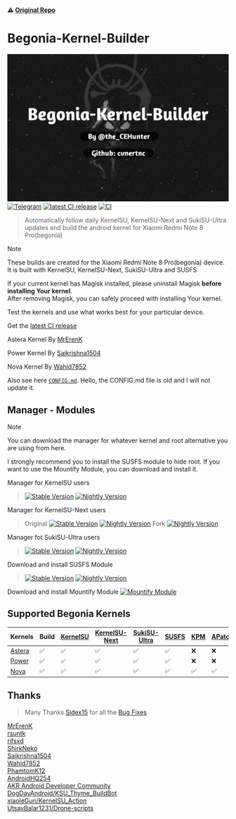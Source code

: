 #### ⚠️ [Original Repo](https://github.com/PhamtomK12/Android-Kernel-Builder)
# Begonia-Kernel-Builder
![Artifacts](./.assets/aboutphoto.jpg)
[![Telegram](https://img.shields.io/badge/Follow-Telegram-blue.svg?logo=telegram)](https://t.me/cvnertnc)
[![latest CI release](https://img.shields.io/github/v/release/cvnertnc/Begonia-Kernel-Builder?label=Release&logo=github)](https://github.com/cvnertnc/Begonia-Kernel-Builder/releases/latest)
[![CI](https://github.com/cvnertnc/Begonia-Kernel-Builder/actions/workflows/ci.yml/badge.svg)](https://github.com/cvnertnc/Begonia-Kernel-Builder/actions/workflows/ci.yml)

> Automatically follow daily KernelSU, KernelSU-Next and SukiSU-Ultra updates and build the android kernel for Xiaomi Redmi Note 8 Pro(begonia)

> [!NOTE]
> These builds are created for the Xiaomi Redmi Note 8 Pro(begonia) device. It is built with KernelSU, KernelSU-Next, SukiSU-Ultra and SUSFS
>
> If your current kernel has Magisk installed, please uninstall Magisk **before installing Your kernel**.  
> After removing Magisk, you can safely proceed with installing Your kernel.
>
> Test the kernels and use what works best for your particular device.
>

Get the [latest CI release](https://github.com/cvnertnc/Begonia-Kernel-Builder/releases/latest)

Astera Kernel By [MrErenK](https://github.com/MrErenK)

Power Kernel By [Saikrishna1504](https://github.com/Saikrishna1504/kernel_xiaomi_mt6785)

Nova Kernel By [Wahid7852](https://github.com/Wahid7852)

Also see here [`CONFIG.md`](./CONFIG.md). Hello, the CONFIG.md file is old and I will not update it.

## Manager - Modules
> [!NOTE]
> You can download the manager for whatever kernel and root alternative you are using from here.
>
> I strongly recommend you to install the SUSFS module to hide root. If you want to use the Mountify Module, you can download and install it.
>

Manager for KernelSU users
> [![Stable Version](https://img.shields.io/github/v/release/rsuntk/KernelSU?label=Release&logo=github)](https://github.com/rsuntk/KernelSU/releases/latest) [![Nightly Version](https://img.shields.io/badge/Nightly%20Release-gray?logo=hackthebox&logoColor=fff)](https://nightly.link/rsuntk/KernelSU/workflows/build-manager/main/manager)

Manager for KernelSU-Next users
> Original [![Stable Version](https://img.shields.io/github/v/release/KernelSU-Next/KernelSU-Next?label=Release&logo=github)](https://github.com/KernelSU-Next/KernelSU-Next/releases/latest) [![Nightly Version](https://img.shields.io/badge/Nightly%20Release-gray?logo=hackthebox&logoColor=fff)](https://nightly.link/KernelSU-Next/KernelSU-Next/workflows/build-manager-ci/next/Manager)
> Fork [![Nightly Version](https://img.shields.io/badge/Nightly%20Release-gray?logo=hackthebox&logoColor=fff)](https://github.com/TheWildJames/KernelSU-Next/actions)

Manager fot SukiSU-Ultra users
> [![Stable Version](https://img.shields.io/github/v/release/SukiSU-Ultra/SukiSU-Ultra?label=Release&logo=github)](https://github.com/SukiSU-Ultra/SukiSU-Ultra/releases/latest) [![Nightly Version](https://img.shields.io/badge/Nightly%20Release-gray?logo=hackthebox&logoColor=fff)](https://nightly.link/SukiSU-Ultra/SukiSU-Ultra/workflows/build-manager/main/manager)

Download and install SUSFS Module
> [![Stable Version](https://img.shields.io/github/v/release/sidex15/susfs4ksu-module?label=Release&logo=github)](https://github.com/sidex15/susfs4ksu-module/releases/latest) [![Nightly Version](https://img.shields.io/badge/Nightly%20Release-gray?logo=hackthebox&logoColor=fff)](https://nightly.link/sidex15/susfs4ksu-module/workflows/build/v1.5.2+)

Download and install Mountify Module [![Mountify Module](https://img.shields.io/github/v/release/backslashxx/mountify?label=Release&logo=github)](https://github.com/backslashxx/mountify/releases/latest)

## Supported Begonia Kernels      
| Kernels | Build | [KernelSU](https://github.com/rsuntk/KernelSU) | [KernelSU-Next](https://github.com/KernelSU-Next/KernelSU-Next) | [SukiSU-Ultra](https://github.com/SukiSU-Ultra/SukiSU-Ultra) | [SUSFS](https://gitlab.com/simonpunk/susfs4ksu) | [KPM](https://github.com/SukiSU-Ultra/SukiSU_KernelPatch_patch) | [APatch](https://github.com/bmax121/APatch) |      
|---------|-------|----------|--------------|------------------------|-------|-------|--------|    
| [Astera](https://github.com/xiaomi-begonia-dev/android_kernel_xiaomi_mt6785) | ✅ | ✅ | ✅ | ✅ | ✅ | ❌ | ❌ |    
| [Power](https://github.com/Saikrishna1504/kernel_xiaomi_mt6785) | ✅ | ✅ | ✅ | ✅ | ✅ | ❌ | ❌ |    
| [Nova](https://github.com/Nova-Kernels/kernel_xiaomi_mt6785) | ✅ | ✅ | ✅ | ✅ | ✅ | ✅ | ✅ |

## Thanks
  
> Many Thanks [Sidex15](https://github.com/sidex15) for all the [Bug Fixes](https://github.com/cvnertnc/Begonia-Kernel-Builder/commit/a6aad58fa292b0fab54199ab4f982c286b35cb6d)

[MrErenK](https://github.com/MrErenK)  
[rsuntk](https://github.com/rsuntk)  
[rifsxd](https://github.com/rifsxd)  
[ShirkNeko](https://github.com/ShirkNeko)  
[Saikrishna1504](https://github.com/Saikrishna1504)  
[Wahid7852](https://github.com/Wahid7852)  
[PhamtomK12](https://github.com/PhamtomK12)  
[AndroidHQ254](https://github.com/AndroidHQ254)  
[AKR Android Developer Community](https://www.akr-developers.com/)  
[DogDayAndroid/KSU_Thyme_BuildBot](https://github.com/DogDayAndroid/KSU_Thyme_BuildBot)  
[xiaoleGun/KernelSU_Action](https://github.com/xiaoleGun/KernelSU_Action)  
[UtsavBalar1231/Drone-scripts](https://github.com/UtsavBalar1231/Drone-scripts)  
